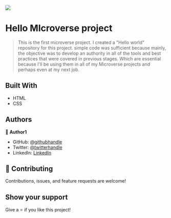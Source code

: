 ![](https://img.shields.io/badge/Microverse-blueviolet)

# Hello MIcroverse project

> This is the first microverse project. I created a "Hello world" repository for this project. simple code was sufficient because mainly, the objective was to develop an authority in all of the tools and best practices that were covered in previous stages. Which are essential  because I'll be using them in all of my Microverse projects and perhaps even at my next job.


## Built With

- HTML
- CSS




## Authors

👤 **Author1**

- GitHub: [@githubhandle](https://github.com/brainskev)
- Twitter: [@twitterhandle](https://twitter.com/kevin_ngotho?s=09)
- LinkedIn: [LinkedIn](https://www.linkedin.com/in/kelvin-kaviku-5178001a6)


## 🤝 Contributing

Contributions, issues, and feature requests are welcome!

## Show your support

Give a ⭐️ if you like this project!

